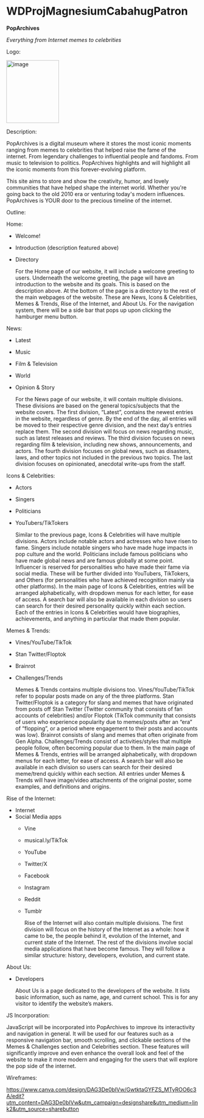 # WDProjMagnesiumCabahugPatron

**PopArchives**

*Everything from Internet memes to celebrities*

Logo: 

<img width="138" height="165" alt="image" src="https://github.com/user-attachments/assets/6efbb39e-4932-442e-a068-8b98dce68fdb" />

Description:

PopArchives is a digital museum where it stores the most iconic moments ranging from memes to celebrities that helped raise the fame of the internet. From legendary challenges to influential people and fandoms. From music to television to politics. PopArchives highlights and will highlight all the iconic moments from this forever-evolving platform.

This site aims to store and show the creativity, humor, and lovely communities that have helped shape the internet world. Whether you're going back to the old 2010 era or venturing today's modern influences. PopArchives is YOUR door to the precious timeline of the internet.

Outline:

Home:
- Welcome!
- Introduction (description featured above)
- Directory

	For the Home page of our website, it will include a welcome greeting to users. Underneath the welcome greeting, the page will have an introduction to the website and its goals. This is based on the description above. At the bottom of the page is a directory to the rest of the main webpages of the website. These are News, Icons & Celebrities, Memes & Trends, Rise of the Internet, and About Us. For the navigation system, there will be a side bar that pops up upon clicking the hamburger menu button.

News:
- Latest
- Music
- Film & Television
- World
- Opinion & Story

	For the News page of our website, it will contain multiple divisions. These divisions are based on the general topics/subjects that the website covers. The first division, “Latest”, contains the newest entries in the website, regardless of genre. By the end of the day, all entries will be moved to their respective genre division, and the next day’s entries replace them. The second division will focus on news regarding music, such as latest releases and reviews. The third division focuses on news regarding film & television, including new shows, announcements, and actors. The fourth division focuses on global news, such as disasters, laws, and other topics not included in the previous two topics. The last division focuses on opinionated, anecdotal write-ups from the staff.

Icons & Celebrities:
- Actors
- Singers
- Politicians
- YouTubers/TikTokers

	Similar to the previous page, Icons & Celebrities will have multiple divisions. Actors include notable actors and actresses who have risen to fame. Singers include notable singers who have made huge impacts in pop culture and the world. Politicians include famous politicians who have made global news and are famous globally at some point. Influencer is reserved for personalities who have made their fame via social media. These will be further divided into YouTubers, TikTokers, and Others (for personalities who have achieved recognition mainly via other platforms). In the main page of Icons & Celebrities, entries will be arranged alphabetically, with dropdown menus for each letter, for ease of access. A search bar will also be available in each division so users can search for their desired personality quickly within each section. Each of the entries in Icons & Celebrities would have biographies, achievements, and anything in particular that made them popular.


Memes & Trends:
- Vines/YouTube/TikTok
- Stan Twitter/Floptok
- Brainrot
- Challenges/Trends

	Memes & Trends contains multiple divisions too. Vines/YouTube/TikTok refer to popular posts made on any of the three platforms. Stan Twitter/Floptok is a category for slang and memes that have originated from posts off Stan Twitter (Twitter community that consists of fan accounts of celebrities) and/or Floptok (TikTok community that consists of users who experience popularity due to memes/posts after an “era” of “flopping”, or a period where engagement to their posts and accounts was low). Brainrot consists of slang and memes that often originate from Gen Alpha. Challenges/Trends consist of activities/styles that multiple people follow, often becoming popular due to them.  In the main page of Memes & Trends, entries will be arranged alphabetically, with dropdown menus for each letter, for ease of access. A search bar will also be available in each division so users can search for their desired meme/trend quickly within each section. All entries under Memes & Trends will have image/video attachments of the original poster, some examples, and definitions and origins.

Rise of the Internet:
- Internet
- Social Media apps
  - Vine
  - musical.ly/TikTok
  - YouTube
  - Twitter/X
  - Facebook
  - Instagram
  - Reddit
  - Tumblr


	Rise of the Internet will also contain multiple divisions. The first division will focus on the history of the Internet as a whole: how it came to be, the people behind it, evolution of the Internet, and current state of the Internet. The rest of the divisions involve social media applications that have become famous. They will follow a similar structure: history, developers, evolution, and current state.

About Us:
- Developers

	About Us is a page dedicated to the developers of the website. It lists basic information, such as name, age, and current school. This is for any visitor to identify the website’s makers.

JS Incorporation: 

JavaScript will be incorporated into PopArchives to improve its interactivity and navigation in general. It will be used for our features such as a responsive navigation bar, smooth scrolling, and clickable sections of the Memes & Challenges section and Celebrities section. These features will significantly improve and even enhance the overall look and feel of the website to make it more modern and engaging for the users that will explore the pop side of the internet.


Wireframes: 

https://www.canva.com/design/DAG3De0bIVw/GwtktaGYFZS_MTyROO6c3A/edit?utm_content=DAG3De0bIVw&utm_campaign=designshare&utm_medium=link2&utm_source=sharebutton

